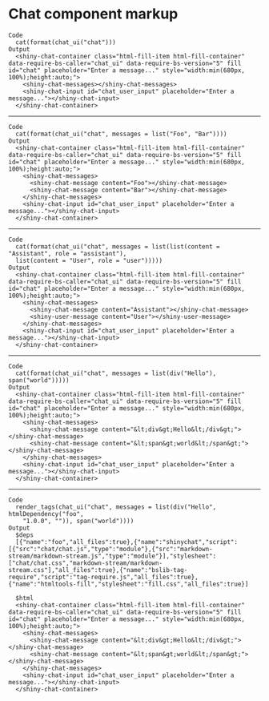 # Chat component markup

    Code
      cat(format(chat_ui("chat")))
    Output
      <shiny-chat-container class="html-fill-item html-fill-container" data-require-bs-caller="chat_ui" data-require-bs-version="5" fill id="chat" placeholder="Enter a message..." style="width:min(680px, 100%);height:auto;">
        <shiny-chat-messages></shiny-chat-messages>
        <shiny-chat-input id="chat_user_input" placeholder="Enter a message..."></shiny-chat-input>
      </shiny-chat-container>

---

    Code
      cat(format(chat_ui("chat", messages = list("Foo", "Bar"))))
    Output
      <shiny-chat-container class="html-fill-item html-fill-container" data-require-bs-caller="chat_ui" data-require-bs-version="5" fill id="chat" placeholder="Enter a message..." style="width:min(680px, 100%);height:auto;">
        <shiny-chat-messages>
          <shiny-chat-message content="Foo"></shiny-chat-message>
          <shiny-chat-message content="Bar"></shiny-chat-message>
        </shiny-chat-messages>
        <shiny-chat-input id="chat_user_input" placeholder="Enter a message..."></shiny-chat-input>
      </shiny-chat-container>

---

    Code
      cat(format(chat_ui("chat", messages = list(list(content = "Assistant", role = "assistant"),
      list(content = "User", role = "user")))))
    Output
      <shiny-chat-container class="html-fill-item html-fill-container" data-require-bs-caller="chat_ui" data-require-bs-version="5" fill id="chat" placeholder="Enter a message..." style="width:min(680px, 100%);height:auto;">
        <shiny-chat-messages>
          <shiny-chat-message content="Assistant"></shiny-chat-message>
          <shiny-user-message content="User"></shiny-user-message>
        </shiny-chat-messages>
        <shiny-chat-input id="chat_user_input" placeholder="Enter a message..."></shiny-chat-input>
      </shiny-chat-container>

---

    Code
      cat(format(chat_ui("chat", messages = list(div("Hello"), span("world")))))
    Output
      <shiny-chat-container class="html-fill-item html-fill-container" data-require-bs-caller="chat_ui" data-require-bs-version="5" fill id="chat" placeholder="Enter a message..." style="width:min(680px, 100%);height:auto;">
        <shiny-chat-messages>
          <shiny-chat-message content="&lt;div&gt;Hello&lt;/div&gt;"></shiny-chat-message>
          <shiny-chat-message content="&lt;span&gt;world&lt;/span&gt;"></shiny-chat-message>
        </shiny-chat-messages>
        <shiny-chat-input id="chat_user_input" placeholder="Enter a message..."></shiny-chat-input>
      </shiny-chat-container>

---

    Code
      render_tags(chat_ui("chat", messages = list(div("Hello", htmlDependency("foo",
        "1.0.0", "")), span("world"))))
    Output
      $deps
      [{"name":"foo","all_files":true},{"name":"shinychat","script":[{"src":"chat/chat.js","type":"module"},{"src":"markdown-stream/markdown-stream.js","type":"module"}],"stylesheet":["chat/chat.css","markdown-stream/markdown-stream.css"],"all_files":true},{"name":"bslib-tag-require","script":"tag-require.js","all_files":true},{"name":"htmltools-fill","stylesheet":"fill.css","all_files":true}] 
      
      $html
      <shiny-chat-container class="html-fill-item html-fill-container" data-require-bs-caller="chat_ui" data-require-bs-version="5" fill id="chat" placeholder="Enter a message..." style="width:min(680px, 100%);height:auto;">
        <shiny-chat-messages>
          <shiny-chat-message content="&lt;div&gt;Hello&lt;/div&gt;"></shiny-chat-message>
          <shiny-chat-message content="&lt;span&gt;world&lt;/span&gt;"></shiny-chat-message>
        </shiny-chat-messages>
        <shiny-chat-input id="chat_user_input" placeholder="Enter a message..."></shiny-chat-input>
      </shiny-chat-container>
      

